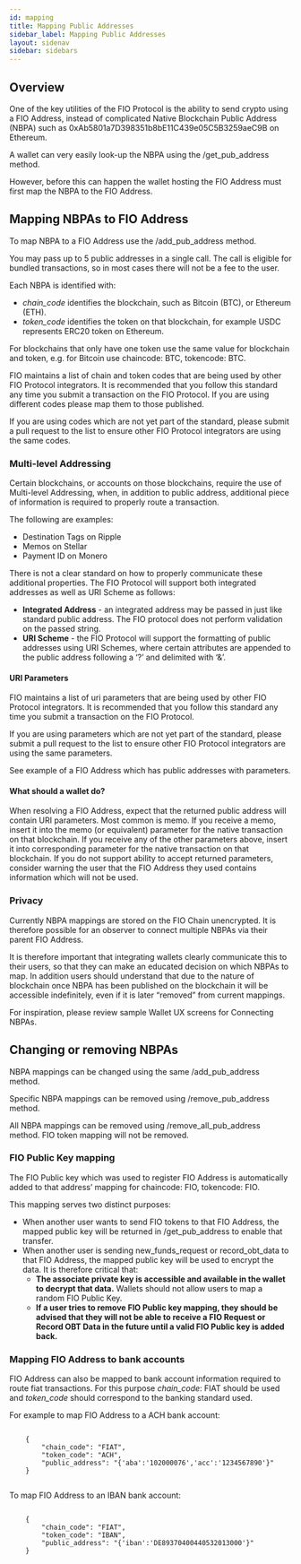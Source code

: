 ```yaml
---
id: mapping
title: Mapping Public Addresses
sidebar_label: Mapping Public Addresses
layout: sidenav
sidebar: sidebars
---
```


## Overview

One of the key utilities of the FIO Protocol is the ability to send crypto using a FIO Address, instead of complicated Native Blockchain Public Address (NBPA) such as 0xAb5801a7D398351b8bE11C439e05C5B3259aeC9B on Ethereum.

A wallet can very easily look-up the NBPA using the /get_pub_address method.

However, before this can happen the wallet hosting the FIO Address must first map the NBPA to the FIO Address.

## Mapping NBPAs to FIO Address

To map NBPA to a FIO Address use the /add_pub_address method.

You may pass up to 5 public addresses in a single call. The call is eligible for bundled transactions, so in most cases there will not be a fee to the user.

Each NBPA is identified with:

* *chain_code* identifies the blockchain, such as Bitcoin (BTC), or Ethereum (ETH).
* *token_code* identifies the token on that blockchain, for example USDC represents ERC20 token on Ethereum.

For blockchains that only have one token use the same value for blockchain and token, e.g. for Bitcoin use chaincode: BTC, tokencode: BTC.

FIO maintains a list of chain and token codes that are being used by other FIO Protocol integrators. It is recommended that you follow this standard any time you submit a transaction on the FIO Protocol. If you are using different codes please map them to those published.

If you are using codes which are not yet part of the standard, please submit a pull request to the list to ensure other FIO Protocol integrators are using the same codes.

### Multi-level Addressing

Certain blockchains, or accounts on those blockchains, require the use of Multi-level Addressing, when, in addition to public address, additional piece of information is required to properly route a transaction.

The following are examples:

* Destination Tags on Ripple
* Memos on Stellar
* Payment ID on Monero

There is not a clear standard on how to properly communicate these additional properties. The FIO Protocol will support both integrated addresses as well as URI Scheme as follows:

* **Integrated Address** - an integrated address may be passed in just like standard public address. The FIO protocol does not perform validation on the passed string.
* **URI Scheme** - the FIO Protocol will support the formatting of public addresses using URI Schemes, where certain attributes are appended to the public address following a ‘?’ and delimited with ‘&’.

#### URI Parameters

FIO maintains a list of uri parameters that are being used by other FIO Protocol integrators. It is recommended that you follow this standard any time you submit a transaction on the FIO Protocol.

If you are using parameters which are not yet part of the standard, please submit a pull request to the list to ensure other FIO Protocol integrators are using the same parameters.

See example of a FIO Address which has public addresses with parameters.

#### What should a wallet do?

When resolving a FIO Address, expect that the returned public address will contain URI parameters.
Most common is memo. If you receive a memo, insert it into the memo (or equivalent) parameter for the native transaction on that blockchain.
If you receive any of the other parameters above, insert it into corresponding parameter for the native transaction on that blockchain.
If you do not support ability to accept returned parameters, consider warning the user that the FIO Address they used contains information which will not be used.

### Privacy

Currently NBPA mappings are stored on the FIO Chain unencrypted. It is therefore possible for an observer to connect multiple NBPAs via their parent FIO Address.

It is therefore important that integrating wallets clearly communicate this to their users, so that they can make an educated decision on which NBPAs to map. In addition users should understand that due to the nature of blockchain once NBPA has been published on the blockchain it will be accessible indefinitely, even if it is later “removed” from current mappings.

For inspiration, please review sample Wallet UX screens for Connecting NBPAs.

## Changing or removing NBPAs

NBPA mappings can be changed using the same /add_pub_address method.

Specific NBPA mappings can be removed using /remove_pub_address method.

All NBPA mappings can be removed using /remove_all_pub_address method. FIO token mapping will not be removed.

### FIO Public Key mapping

The FIO Public key which was used to register FIO Address is automatically added to that address’ mapping for chaincode: FIO, tokencode: FIO.

This mapping serves two distinct purposes:

* When another user wants to send FIO tokens to that FIO Address, the mapped public key will be returned in /get_pub_address to enable that transfer.
* When another user is sending new_funds_request or record_obt_data to that FIO Address, the mapped public key will be used to encrypt the data. It is therefore critical that:
   * **The associate private key is accessible and available in the wallet to decrypt that data.** Wallets should not allow users to map a random FIO Public Key.
   * **If a user tries to remove FIO Public key mapping, they should be advised that they will not be able to receive a FIO Request or Record OBT Data in the future until a valid FIO Public key is added back.**

### Mapping FIO Address to bank accounts

FIO Address can also be mapped to bank account information required to route fiat transactions. For this purpose *chain_code*: FIAT should be used and *token_code* should correspond to the banking standard used.

For example to map FIO Address to a ACH bank account:
```

	{
		"chain_code": "FIAT",
		"token_code": "ACH",
		"public_address": "{'aba':'102000076','acc':'1234567890'}"
	}
	
```

To map FIO Address to an IBAN bank account:
```

	{
		"chain_code": "FIAT",
		"token_code": "IBAN",
		"public_address": "{'iban':'DE89370400440532013000'}"
	}

```
